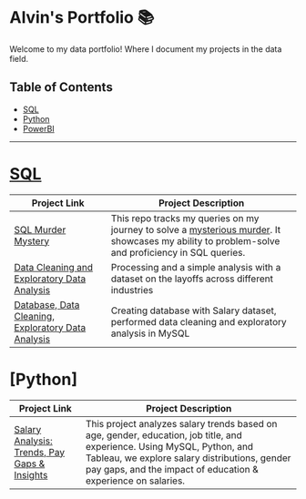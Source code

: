 # Alvin's Portfolio 📚

Welcome to my data portfolio! Where I document my projects in the data field.

## Table of Contents
 - [SQL](#sql)
 - [Python](#python)
 - [PowerBI](#powerbi)

***

# [SQL](https://github.com/AlvinOng98/SQL)

| Project Link | Project Description
|---|---|
| [SQL Murder Mystery](https://github.com/AlvinOng98/SQL/blob/main/SQL%20Murder%20Mystery.md) | This repo tracks my queries on my journey to solve a [mysterious murder](https://mystery.knightlab.com/). It showcases my ability to problem-solve and proficiency in SQL queries. |
| [Data Cleaning and Exploratory Data Analysis](https://github.com/AlvinOng98/SQL/tree/main/Data%20cleaning%20and%20exploratory%20analysis%20on%20layoffs%20dataset) | Processing and a simple analysis with a dataset on the layoffs across different industries | 
| [Database, Data Cleaning, Exploratory Data Analysis](https://github.com/AlvinOng98/salary-analysis-project/tree/main) | Creating database with Salary dataset, performed data cleaning and exploratory analysis in MySQL  | 

# [Python]

| Project Link | Project Description
|---|---|
| [Salary Analysis: Trends, Pay Gaps & Insights](https://github.com/AlvinOng98/salary-analysis-project/tree/main) | This project analyzes salary trends based on age, gender, education, job title, and experience. Using MySQL, Python, and Tableau, we explore salary distributions, gender pay gaps, and the impact of education & experience on salaries. |
